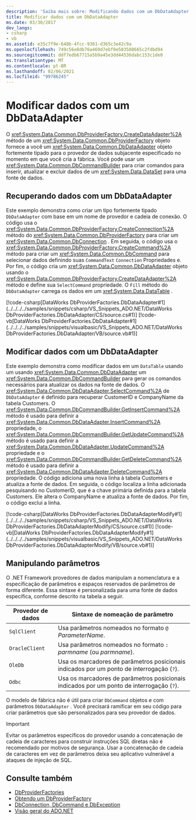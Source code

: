 ```yaml
---
description: 'Saiba mais sobre: Modificando dados com um DbDataAdapter'
title: Modificar dados com um DbDataAdapter
ms.date: 03/30/2017
dev_langs:
- csharp
- vb
ms.assetid: e35c7f9e-648b-4fcc-9361-d365c3e42c9a
ms.openlocfilehash: 749c56e8db76a469d7ebf0e503508665c2fdbd94
ms.sourcegitcommit: ddf7edb67715a5b9a45e3dd44536dabc153c1de0
ms.translationtype: MT
ms.contentlocale: pt-BR
ms.lasthandoff: 02/06/2021
ms.locfileid: "99786245"
---
```

# <a name="modifying-data-with-a-dbdataadapter"></a>Modificar dados com um DbDataAdapter

O <xref:System.Data.Common.DbProviderFactory.CreateDataAdapter%2A> método de um <xref:System.Data.Common.DbProviderFactory> objeto fornece a você um <xref:System.Data.Common.DbDataAdapter> objeto fortemente tipado para o provedor de dados subjacente especificado no momento em que você cria a fábrica. Você pode usar um <xref:System.Data.Common.DbCommandBuilder> para criar comandos para inserir, atualizar e excluir dados de um <xref:System.Data.DataSet> para uma fonte de dados.  
  
## <a name="retrieving-data-with-a-dbdataadapter"></a>Recuperando dados com um DbDataAdapter  

 Este exemplo demonstra como criar um tipo fortemente tipado `DbDataAdapter` com base em um nome de provedor e cadeia de conexão. O código usa o <xref:System.Data.Common.DbProviderFactory.CreateConnection%2A> método do <xref:System.Data.Common.DbProviderFactory> para criar um <xref:System.Data.Common.DbConnection> . Em seguida, o código usa o <xref:System.Data.Common.DbProviderFactory.CreateCommand%2A> método para criar um <xref:System.Data.Common.DbCommand> para selecionar dados definindo suas `CommandText` `Connection` Propriedades e. Por fim, o código cria um <xref:System.Data.Common.DbDataAdapter> objeto usando o <xref:System.Data.Common.DbProviderFactory.CreateDataAdapter%2A> método e define sua `SelectCommand` propriedade. O `Fill` método do `DbDataAdapter` carrega os dados em um <xref:System.Data.DataTable> .  
  
 [!code-csharp[DataWorks DbProviderFactories.DbDataAdapter#1](../../../../samples/snippets/csharp/VS_Snippets_ADO.NET/DataWorks DbProviderFactories.DbDataAdapter/CS/source.cs#1)]
 [!code-vb[DataWorks DbProviderFactories.DbDataAdapter#1](../../../../samples/snippets/visualbasic/VS_Snippets_ADO.NET/DataWorks DbProviderFactories.DbDataAdapter/VB/source.vb#1)]  
  
## <a name="modifying-data-with-a-dbdataadapter"></a>Modificar dados com um DbDataAdapter  

 Este exemplo demonstra como modificar dados em um `DataTable` usando um usando <xref:System.Data.Common.DbDataAdapter> um <xref:System.Data.Common.DbCommandBuilder> para gerar os comandos necessários para atualizar os dados na fonte de dados. O <xref:System.Data.Common.DbDataAdapter.SelectCommand%2A> de `DbDataAdapter` é definido para recuperar CustomerID e CompanyName da tabela Customers. O <xref:System.Data.Common.DbCommandBuilder.GetInsertCommand%2A> método é usado para definir a <xref:System.Data.Common.DbDataAdapter.InsertCommand%2A> propriedade, o <xref:System.Data.Common.DbCommandBuilder.GetUpdateCommand%2A> método é usado para definir a <xref:System.Data.Common.DbDataAdapter.UpdateCommand%2A> propriedade e o <xref:System.Data.Common.DbCommandBuilder.GetDeleteCommand%2A> método é usado para definir a <xref:System.Data.Common.DbDataAdapter.DeleteCommand%2A> propriedade. O código adiciona uma nova linha à tabela Customers e atualiza a fonte de dados. Em seguida, o código localiza a linha adicionada pesquisando no CustomerID, que é a chave primária definida para a tabela Customers. Ele altera o CompanyName e atualiza a fonte de dados. Por fim, o código exclui a linha.  
  
 [!code-csharp[DataWorks DbProviderFactories.DbDataAdapterModify#1](../../../../samples/snippets/csharp/VS_Snippets_ADO.NET/DataWorks DbProviderFactories.DbDataAdapterModify/CS/source.cs#1)]
 [!code-vb[DataWorks DbProviderFactories.DbDataAdapterModify#1](../../../../samples/snippets/visualbasic/VS_Snippets_ADO.NET/DataWorks DbProviderFactories.DbDataAdapterModify/VB/source.vb#1)]  
  
## <a name="handling-parameters"></a>Manipulando parâmetros  

 O .NET Framework provedores de dados manipulam a nomenclatura e a especificação de parâmetros e espaços reservados de parâmetros de forma diferente. Essa sintaxe é personalizada para uma fonte de dados específica, conforme descrito na tabela a seguir.  
  
|Provedor de dados|Sintaxe de nomeação de parâmetro|  
|-------------------|-----------------------------|  
|`SqlClient`|Usa parâmetros nomeados no formato `@` *ParameterName*.|  
|`OracleClient`|Usa parâmetros nomeados no formato `:` *parmname* (ou *parmname*).|  
|`OleDb`|Usa os marcadores de parâmetros posicionais indicados por um ponto de interrogação (`?`).|  
|`Odbc`|Usa os marcadores de parâmetros posicionais indicados por um ponto de interrogação (`?`).|  
  
 O modelo de fábrica não é útil para criar `DbCommand` objetos e com parâmetros `DbDataAdapter` . Você precisará ramificar em seu código para criar parâmetros que são personalizados para seu provedor de dados.  
  
> [!IMPORTANT]
> Evitar os parâmetros específicos do provedor usando a concatenação de cadeia de caracteres para construir instruções SQL diretas não é recomendado por motivos de segurança. Usar a concatenação de cadeia de caracteres em vez de parâmetros deixa seu aplicativo vulnerável a ataques de injeção de SQL.  
  
## <a name="see-also"></a>Consulte também

- [DbProviderFactories](dbproviderfactories.md)
- [Obtendo um DbProviderFactory](obtaining-a-dbproviderfactory.md)
- [DbConnection, DbCommand e DbException](dbconnection-dbcommand-and-dbexception.md)
- [Visão geral do ADO.NET](ado-net-overview.md)
